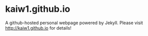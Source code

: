 # kaiw1.github.io
A github-hosted personal webpage powered by Jekyll. Please visit http://kaiw1.github.io for details!
